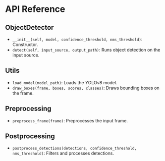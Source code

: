 # API Reference

## ObjectDetector
- `__init__(self, model, confidence_threshold, nms_threshold)`: Constructor.
- `detect(self, input_source, output_path)`: Runs object detection on the input source.

## Utils
- `load_model(model_path)`: Loads the YOLOv8 model.
- `draw_boxes(frame, boxes, scores, classes)`: Draws bounding boxes on the frame.

## Preprocessing
- `preprocess_frame(frame)`: Preprocesses the input frame.

## Postprocessing
- `postprocess_detections(detections, confidence_threshold, nms_threshold)`: Filters and processes detections.